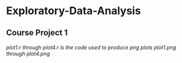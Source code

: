 # Exploratory-Data-Analysis

## Course Project 1

###### plot1.r through plot4.r is the code used to produce png plots plot1.png through plot4.png